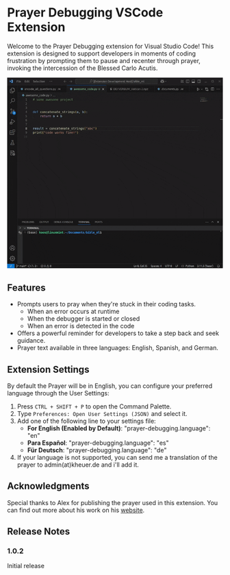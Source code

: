 # Prayer Debugging VSCode Extension

Welcome to the Prayer Debugging extension for Visual Studio Code! This extension is designed to support developers in moments of coding frustration by prompting them to pause and recenter through prayer, invoking the intercession of the Blessed Carlo Acutis. 

![Usage Demo](https://raw.githubusercontent.com/kheuer/prayer-debugging/refs/heads/master/usage_demo.gif)


## Features
- Prompts users to pray when they're stuck in their coding tasks.
    - When an error occurs at runtime
    - When the debugger is started or closed
    - When an error is detected in the code
- Offers a powerful reminder for developers to take a step back and seek guidance.
- Prayer text available in three languages: English, Spanish, and German.

## Extension Settings

By default the Prayer will be in English, you can configure your preferred language through the User Settings:


1. Press `CTRL + SHIFT + P` to open the Command Palette.
2. Type `Preferences: Open User Settings (JSON)` and select it.
3. Add one of the following line to your settings file:
    * **For English (Enabled by Default)**: "prayer-debugging.language": "en"
    * **Para Español**: "prayer-debugging.language": "es"
    * **Für Deutsch**: "prayer-debugging.language": "de" 
4. If your language is not supported, you can send me a translation of the prayer to admin(at)kheuer.de and i'll add it.

## Acknowledgments

Special thanks to Alex for publishing the prayer used in this extension. You can find out more about his work on his [website](https://www.alexmolas.com/).


## Release Notes

### 1.0.2

Initial release
